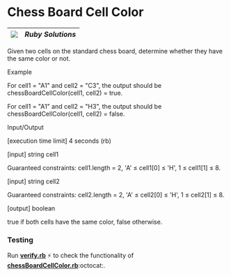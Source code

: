 # Chess Board Cell Color
| ![](https://app.codesignal.com/user-icons/languages/rb.svg) | ***Ruby Solutions*** |
|---|---|

Given two cells on the standard chess board, determine whether they have the same color or not.

Example

For cell1 = "A1" and cell2 = "C3", the output should be
chessBoardCellColor(cell1, cell2) = true.



For cell1 = "A1" and cell2 = "H3", the output should be
chessBoardCellColor(cell1, cell2) = false.



Input/Output

[execution time limit] 4 seconds (rb)

[input] string cell1

Guaranteed constraints:
cell1.length = 2,
'A' ≤ cell1[0] ≤ 'H',
1 ≤ cell1[1] ≤ 8.

[input] string cell2

Guaranteed constraints:
cell2.length = 2,
'A' ≤ cell2[0] ≤ 'H',
1 ≤ cell2[1] ≤ 8.

[output] boolean

true if both cells have the same color, false otherwise.



### Testing

Run [**verify.rb**](./verify.rb) :zap: to check the functionality of [**chessBoardCellColor.rb**](./chessBoardCellColor.rb):octocat:.